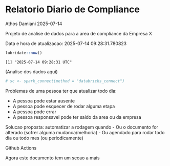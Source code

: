 # Relatorio Diario de Compliance
Athos Damiani
2025-07-14

Projeto de analise de dados para a area de compliance da Empresa X

Data e hora de atualizacao: 2025-07-14 09:28:31.780823

``` r
lubridate::now()
```

    [1] "2025-07-14 09:28:31 UTC"

(Analise dos dados aqui)

``` r
# sc <- spark_connect(method = "databricks_connect")
```

Problemas de uma pessoa ter que atualizar todo dia:

-   A pessoa pode estar ausente
-   A pessoa pode esquecer de rodar alguma etapa
-   A pessoa pode errar
-   A pessoa responsavel pode ter saido da area ou da empresa

Solucao proposta: automatizar a rodagem quando - Ou o documento for
alterado (sofrer alguma mudanca/melhoria) - Ou agendado para rodar todo
dia ou todo mes (ou periodicamente)

Github Actions

Agora este documento tem um secao a mais
